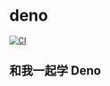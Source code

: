 # deno

[![CI](https://github.com/zhanghecool/deno/actions/workflows/ci.yml/badge.svg)](https://github.com/zhanghecool/deno/actions/workflows/ci.yml)

## 和我一起学 Deno
